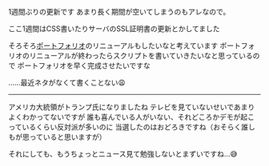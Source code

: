 1週間ぶりの更新です
あまり長く期間が空いてしまうのもアレなので。

ここ1週間はCSS書いたりサーバのSSL証明書の更新とかしてました

そろそろ[ポートフォリオ](https://noraworld.jp)のリニューアルもしたいなと考えています
ポートフォリオのリニューアルが終わったらスクリプトを書いていきたいなと思っているので
ポートフォリオを早く完成させたいですな

……最近ネタがなくて書くことない:weary:

***

アメリカ大統領がトランプ氏になりましたね
テレビを見ていないせいであまりよくわかってないですが
誰も喜んでいる人がいない、それどころかデモが起こっているくらい反対派が多いのに
当選したのはおどろきですね（おそらく誰しもが思っていると思いますが）

それにしても、もうちょっとニュース見て勉強しないとまずいですね…:sweat_smile:
